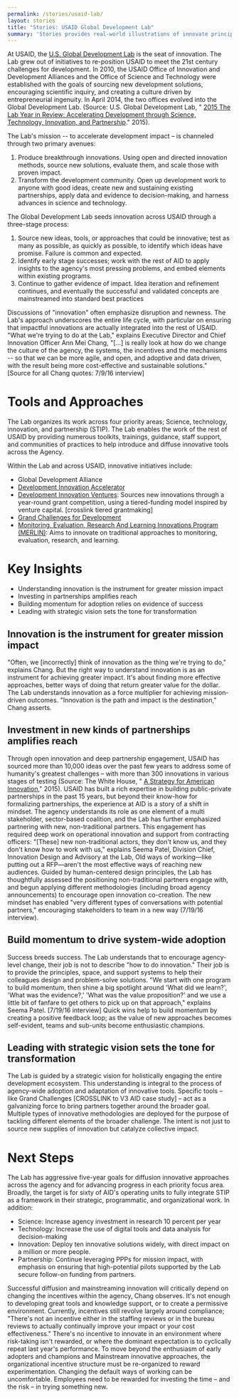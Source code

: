 ```yaml
---
permalink: /stories/usaid-lab/
layout: stories
title: "Stories: USAID Global Development Lab"
summary: 'Stories provides real-world illustrations of innovate principles and practices transforming government at all levels. Whether you are a program director or agency leadership, the below case studies, use cases, and stories make the case for innovation.'
---
```


At USAID, the [U.S. Global Development Lab](https://www.usaid.gov/GlobalDevLab/about) is the seat of innovation. The Lab grew out of initiatives to re-position USAID to meet the 21st century challenges for development. In 2010, the USAID Office of Innovation and Development Alliances and the Office of Science and Technology were established with the goals of sourcing new development solutions, encouraging scientific inquiry, and creating a culture driven by entrepreneurial ingenuity. In April 2014, the two offices evolved into the Global Development Lab. (Source: U.S. Global Development Lab, &quot; [2015 The Lab Year in Review: Accelerating Development through Science, Technology, Innovation, and Partnership](http://pdf.usaid.gov/pdf_docs/PBAAD682.pdf).&quot; 2015).

The Lab&#39;s mission -- to accelerate development impact – is channeled through two primary avenues:

1. Produce breakthrough innovations. Using open and directed innovation methods, source new solutions, evaluate them, and scale those with proven impact.
2. Transform the development community. Open up development work to anyone with good ideas, create new and sustaining existing partnerships, apply data and evidence to decision-making, and harness advances in science and technology.

The Global Development Lab seeds innovation across USAID through a three-stage process:

1. Source new ideas, tools, or approaches that could be innovative; test as many as possible, as quickly as possible, to identify which ideas have promise. Failure is common and expected.
2. Identify early stage successes; work with the rest of AID to apply insights to the agency&#39;s most pressing problems, and embed elements within existing programs.
3. Continue to gather evidence of impact. Idea iteration and refinement continues, and eventually the successful and validated concepts are mainstreamed into standard best practices

Discussions of &quot;innovation&quot; often emphasize disruption and newness. The Lab&#39;s approach underscores the entire life cycle, with particular on ensuring that impactful innovations are actually integrated into the rest of USAID. &quot;What we&#39;re trying to do at the Lab,&quot; explains Executive Director and Chief Innovation Officer Ann Mei Chang, &quot;[…] is really look at how do we change the culture of the agency, the systems, the incentives and the mechanisms -- so that we can be more agile, and open, and adoptive and data driven, with the result being more cost-effective and sustainable solutions.&quot; [Source for all Chang quotes: 7/9/16 interview]

# Tools and Approaches

The Lab organizes its work across four priority areas; Science, technology, innovation, and partnership (STIP). The Lab enables the work of the rest of USAID by providing numerous toolkits, trainings, guidance, staff support, and communities of practices to help introduce and diffuse innovative tools across the Agency.

Within the Lab and across USAID, innovative initiatives include:

- Global Development Alliance
- [Development Innovation Accelerator](https://www.usaid.gov/GlobalDevLab/fact-sheets/development-innovation-accelerator-factsheet-10202014)
- [Development Innovation Ventures](https://www.usaid.gov/div): Sources new innovations through a year-round grant competition, using a tiered-funding model inspired by venture capital. [crosslink tiered grantmaking]
- [Grand Challenges for Development](https://www.usaid.gov/grandchallenges)
- [Monitoring, Evaluation, Research And Learning Innovations Program (MERLIN)](https://www.usaid.gov/GlobalDevLab/about/monitoring-evaluation-research-and-learning-innovations-program): Aims to innovate on traditional approaches to monitoring, evaluation, research, and learning.

# Key Insights

- Understanding innovation is the instrument for greater mission impact
- Investing in partnerships amplifies reach
- Building momentum for adoption relies on evidence of success
- Leading with strategic vision sets the tone for transformation

## Innovation is the instrument for greater mission impact

&quot;Often, we [incorrectly] think of innovation as the thing we&#39;re trying to do,&quot; explains Chang. But the right way to understand innovation is as an instrument for achieving greater impact. It&#39;s about finding more effective approaches, better ways of doing that return greater value for the dollar. The Lab understands innovation as a force multiplier for achieving mission-driven outcomes. &quot;Innovation is the path and impact is the destination,&quot; Chang asserts.

## Investment in new kinds of partnerships amplifies reach

Through open innovation and deep partnership engagement, USAID has sourced more than 10,000 ideas over the past few years to address some of humanity&#39;s greatest challenges – with more than 300 innovations in various stages of testing (Source: The White House, &quot; [A Strategy for American Innovation](https://obamawhitehouse.archives.gov/sites/default/files/strategy_for_american_innovation_october_2015.pdf),&quot; 2015). USAID has built a rich expertise in building public-private partnerships in the past 15 years, but beyond their know-how for formalizing partnerships, the experience at AID is a story of a shift in mindset. The agency understands its role as one element of a multi stakeholder, sector-based coalition, and the Lab has further emphasized partnering with new, non-traditional partners. This engagement has required deep work on operational innovation and support from contracting officers: &quot;[These] new non-traditional actors, they don&#39;t know us, and they don&#39;t know how to work with us,&quot; explains Seema Patel, Division Chief, Innovation Design and Advisory at the Lab, Old ways of working—like putting out a RFP—aren&#39;t the most effective ways of reaching new audiences. Guided by human-centered design principles, the Lab has thoughtfully assessed the positioning non-traditional partners engage with, and begun applying different methodologies (including broad agency announcements) to encourage open innovation co-creation. The new mindset has enabled &quot;very different types of conversations with potential partners,&quot; encouraging stakeholders to team in a new way (7/19/16 interview).

## Build momentum to drive system-wide adoption

Success breeds success. The Lab understands that to encourage agency-level change, their job is not to describe &quot;how to do innovation.&quot; Their job is to provide the principles, space, and support systems to help their colleagues design and problem-solve solutions. &quot;We start with one program to build momentum, then shine a big spotlight around &#39;What did we learn?&#39;, &#39;What was the evidence?,&#39; &#39;What was the value proposition?&#39; and we use a little bit of fanfare to get others to pick up on that approach,&quot; explains Seema Patel. [7/19/16 interview] Quick wins help to build momentum by creating a positive feedback loop; as the value of new approaches becomes self-evident, teams and sub-units become enthusiastic champions.

## Leading with strategic vision sets the tone for transformation

The Lab is guided by a strategic vision for holistically engaging the entire development ecosystem. This understanding is integral to the process of agency-wide adoption and adaptation of innovative tools. Specific tools – like Grand Challenges [CROSSLINK to V3 AID case study] – act as a galvanizing force to bring partners together around the broader goal. Multiple types of innovative methodologies are deployed for the purpose of tackling different elements of the broader challenge. The intent is not just to source new supplies of innovation but catalyze collective impact.

# Next Steps

The Lab has aggressive five-year goals for diffusion innovative approaches across the agency and for advancing progress in each priority focus area. Broadly, the target is for sixty of AID&#39;s operating units to fully integrate STIP as a framework in their strategic, programmatic, and organizational work. In addition:

- Science: Increase agency investment in research 10 percent per year
- Technology: Increase the use of digital tools and data analysis for decision-making
- Innovation: Deploy ten innovative solutions widely, with direct impact on a million or more people.
- Partnership: Continue leveraging PPPs for mission impact, with emphasis on ensuring that high-potential pilots supported by the Lab secure follow-on funding from partners.

Successful diffusion and mainstreaming innovation will critically depend on changing the incentives within the agency, Chang observes. It&#39;s not enough to developing great tools and knowledge support, or to create a permissive environment. Currently, incentives still revolve largely around compliance; &quot;There&#39;s not an incentive either in the staffing reviews or in the bureau reviews to actually continually improve your impact or your cost effectiveness.&quot; There&#39;s no incentive to innovate in an environment where risk-taking isn&#39;t rewarded, or where the dominant expectation is to cyclically repeat last year&#39;s performance.  To move beyond the enthusiasm of early adopters and champions and Mainstream innovative approaches, the organizational incentive structure must be re-organized to reward experimentation. Changing the default ways of working can be uncomfortable. Employees need to be rewarded for investing the time – and the risk – in trying something new.
